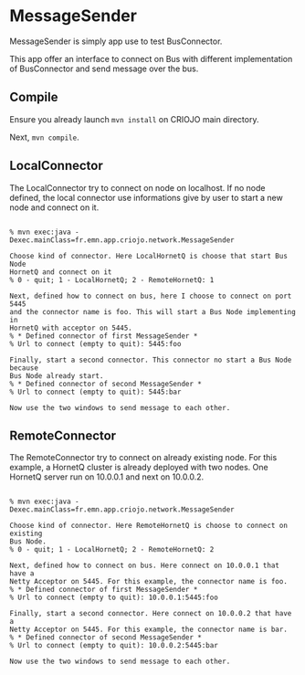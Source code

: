 # MessageSender
MessageSender is simply app use to test BusConnector.

This app offer an interface to connect on Bus with different implementation of
BusConnector and send message over the bus.

## Compile

Ensure you already launch ```mvn install``` on CRIOJO main directory.

Next, ```mvn compile```.

## LocalConnector

The LocalConnector try to connect on node on localhost. If no node defined, the
local connector use informations give by user to start a new node and connect
on it.

<pre><code>
% mvn exec:java -Dexec.mainClass=fr.emn.app.criojo.network.MessageSender

Choose kind of connector. Here LocalHornetQ is choose that start Bus Node
HornetQ and connect on it
% 0 - quit; 1 - LocalHornetQ; 2 - RemoteHornetQ: 1

Next, defined how to connect on bus, here I choose to connect on port 5445
and the connector name is foo. This will start a Bus Node implementing in
HornetQ with acceptor on 5445.
% * Defined connector of first MessageSender *
% Url to connect (empty to quit): 5445:foo

Finally, start a second connector. This connector no start a Bus Node because
Bus Node already start.
% * Defined connector of second MessageSender *
% Url to connect (empty to quit): 5445:bar

Now use the two windows to send message to each other.
</code></pre>

## RemoteConnector

The RemoteConnector try to connect on already existing node. For this example,
a HornetQ cluster is already deployed with two nodes. One HornetQ server run
on 10.0.0.1 and next on 10.0.0.2.

<pre><code>
% mvn exec:java -Dexec.mainClass=fr.emn.app.criojo.network.MessageSender

Choose kind of connector. Here RemoteHornetQ is choose to connect on existing
Bus Node.
% 0 - quit; 1 - LocalHornetQ; 2 - RemoteHornetQ: 2

Next, defined how to connect on bus. Here connect on 10.0.0.1 that have a
Netty Acceptor on 5445. For this example, the connector name is foo.
% * Defined connector of first MessageSender *
% Url to connect (empty to quit): 10.0.0.1:5445:foo

Finally, start a second connector. Here connect on 10.0.0.2 that have a 
Netty Acceptor on 5445. For this example, the connector name is bar.
% * Defined connector of second MessageSender *
% Url to connect (empty to quit): 10.0.0.2:5445:bar

Now use the two windows to send message to each other.
</code></pre>

